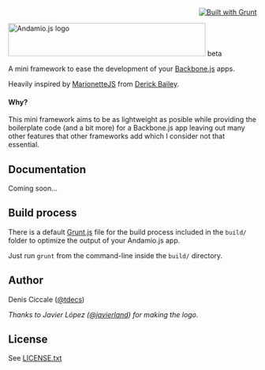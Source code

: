 <p align="right"><a href="http://gruntjs.com"><img src="https://cdn.gruntjs.com/builtwith.png" alt="Built with Grunt"></a></p>

<img src="https://raw.github.com/dciccale/Andamio.js/master/andamiojs-logo.png" width="400" height="67" alt="Andamio.js logo"> beta

A mini framework to ease the development of your [Backbone.js](http://backbonejs.com) apps.

Heavily inspired by [MarionetteJS](http://marionettejs.com/) from [Derick Bailey](http://lostechies.com).

#### Why?

This mini framework aims to be as lightweight as posible while providing the boilerplate code (and a bit more) for a Backbone.js app leaving out many other features that other frameworks add which I consider not that essential.


## Documentation

Coming soon...

## Build process
There is a default [Grunt.js](http://gruntjs.com) file for the build process included in the `build/` folder to optimize the output of your Andamio.js app.

Just run `grunt` from the command-line inside the `build/` directory.

## Author
Denis Ciccale ([@tdecs](http://twitter.com/tdecs))

*Thanks to Javier López ([@javierland](http://twitter.com/javierland)) for making the logo.*

## License
See [LICENSE.txt](https://raw.github.com/dciccale/Andamio.js/master/LICENSE.txt)
